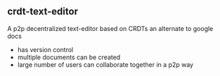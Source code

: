 ## crdt-text-editor

A p2p decentralized text-editor based on CRDTs an alternate to google docs
- has version control
- multiple documents can be created
- large number of users can collaborate together in a p2p way
